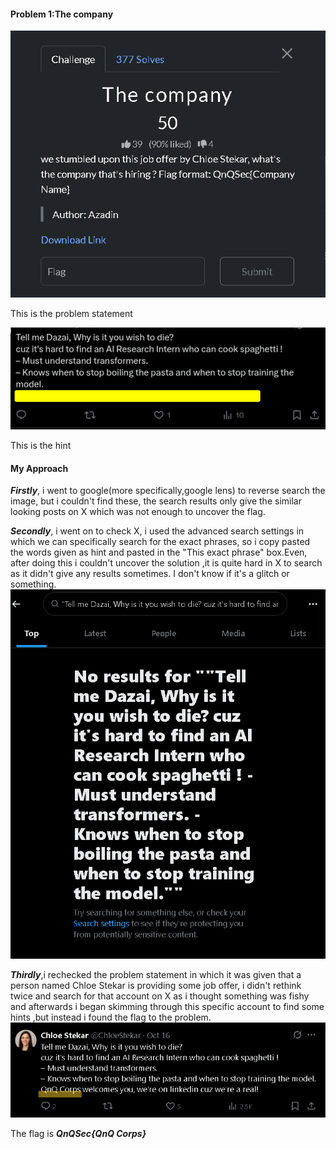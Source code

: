   
#### Problem 1:The company
![alt text](The_company_OSINT_Problem_Statement.png )

This is the problem statement
  
  
![alt text](Thecompany_Picture.png )

This is the hint
  
 #### My Approach
 **_Firstly_**, i went to google(more specifically,google lens) to reverse search the image, but i couldn't find these, the search results only give the similar looking posts on X which was not enough to uncover the flag.
 
 **_Secondly_**, i went on to check X, i used the advanced search settings in which we can specifically search for the exact phrases, so i copy pasted the words given as hint and pasted in the "This exact phrase" box.Even, after doing this i couldn't uncover the solution ,it is quite hard in X to search as it didn't give any results sometimes. I don't know if it's a glitch or something.
![alt text](twitter_search_operator_the_company.png )

**_Thirdly_**,i rechecked the problem statement in which it was given that a person named Chloe Stekar is providing some job offer, i didn't rethink twice and search for that account on X as i thought something was fishy and afterwards i began skimming through this specific account to find some hints ,but instead i found the flag to the problem.
![alt text](The_final_solution_for_The_Company.png )

The flag is **_QnQSec{QnQ Corps}_**
  
